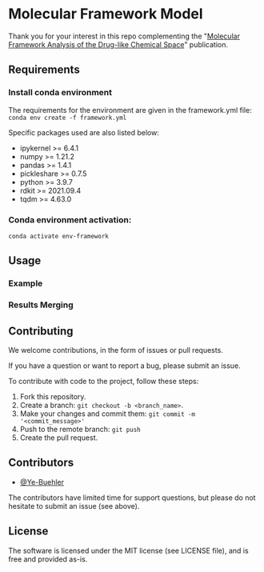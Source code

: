 # Molecular Framework Model

Thank you for your interest in this repo complementing the "[Molecular Framework Analysis of the Drug-like Chemical Space](https:)" publication.

## Requirements

### Install conda environment

The requirements for the environment are given in the framework.yml file:
`conda env create -f framework.yml`

Specific packages used are also listed below:
  - ipykernel >= 6.4.1
  - numpy >= 1.21.2
  - pandas >= 1.4.1
  - pickleshare >= 0.7.5
  - python >= 3.9.7
  - rdkit >= 2021.09.4
  - tqdm >= 4.63.0
  
### Conda environment activation:
 `conda activate env-framework`
 
 
## Usage

### Example

### Results Merging
 
## Contributing

We welcome contributions, in the form of issues or pull requests.

If you have a question or want to report a bug, please submit an issue.


To contribute with code to the project, follow these steps:

1. Fork this repository.
2. Create a branch: `git checkout -b <branch_name>`.
3. Make your changes and commit them: `git commit -m '<commit_message>'`
4. Push to the remote branch: `git push`
5. Create the pull request.


## Contributors

* [@Ye-Buehler](https://github.com/Ye-Buehler)

The contributors have limited time for support questions, but please do not hesitate to submit an issue (see above).
 
 
## License

The software is licensed under the MIT license (see LICENSE file), and is free and provided as-is.
